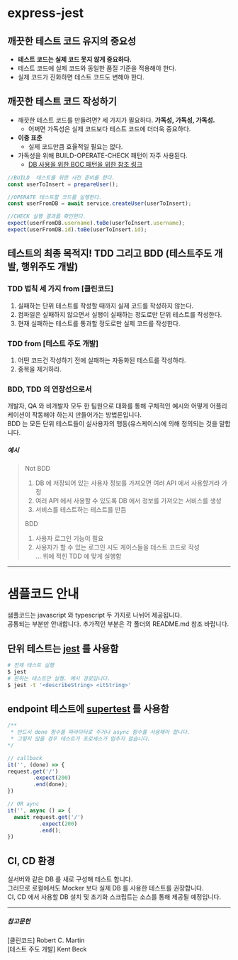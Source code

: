 # express-jest

## 깨끗한 테스트 코드 유지의 중요성
* **테스트 코드는 실제 코드 못지 않게 중요하다.**
* 테스트 코드에 실제 코드와 동일한 품질 기준을 적용해야 한다.  
* 실제 코드가 진화하면 테스트 코드도 변해야 한다.

## 깨끗한 테스트 코드 작성하기
* 깨끗한 테스트 코드를 만들려면? 세 가지가 필요하다. **가독성, 가독성, 가독성.**  
  * 어쩌면 가독성은 실제 코드보다 테스트 코드에 더더욱 중요하다.
* **이중 표준**
  * 실제 코드만큼 효율적일 필요는 없다.
* 가독성을 위해 BUILD-OPERATE-CHECK 패턴이 자주 사용된다.
  * [DB 사용을 위한 BOC 패턴을 위한 참조 링크](https://medium.com/swlh/usual-production-patterns-applied-to-integration-tests-50a941f0b04a)
```javascript
//BUILD  테스트를 위한 사전 준비를 한다.
const userToInsert = prepareUser();

//OPERATE 테스트할 코드를 실행한다.
const userFromDB = await service.createUser(userToInsert);

//CHECK 실행 결과를 확인한다.
expect(userFromDB.username).toBe(userToInsert.username);
expect(userFromDB.id).toBe(userToInsert.id);

```

## 테스트의 최종 목적지! TDD 그리고 BDD (테스트주도 개발, 행위주도 개발)
### TDD 법칙 세 가지 from [클린코드]
1. 실패하는 단위 테스트를 작성할 때까지 실제 코드를 작성하지 않는다.
2. 컴파일은 실패하지 않으면서 실행이 실패하는 정도로만 단위 테스트를 작성한다.
3. 현재 실패하는 테스트를 통과할 정도로만 실제 코드를 작성한다.

### TDD from [테스트 주도 개발]
1. 어떤 코드건 작성하기 전에 실패하는 자동화된 테스트를 작성하라.
2. 중복을 제거하라.
### BDD, TDD 의 연장선으로서
개발자, QA 와 비개발자 모두 한 팀원으로 대화를 통해 구체적인 예시와 어떻게 어플리케이션이 작동해야 하는지 만들어가는 방법론입니다.  
BDD 는 모든 단위 테스트들이 실사용자의 행동(유스케이스)에 의해 정의되는 것을 말합니다.  
##### 예시
> Not BDD
> 1. DB 에 저장되어 있는 사용자 정보를 가져오면 여러 API 에서 사용할거라 가정
> 2. 여러 API 에서 사용할 수 있도록 DB 에서 정보를 가져오는 서비스를 생성
> 3. 서비스를 테스트하는 테스트를 만듬
> 
> BDD
> 1. 사용자 로그인 기능이 필요
> 2. 사용자가 할 수 있는 로그인 시도 케이스들을 테스트 코드로 작성  
> ... 위에 적힌 TDD 에 맞게 실행함

----  
  
  
    
# 샘플코드 안내  

샘플코드는 javascript 와 typescript 두 가지로 나뉘어 제공됩니다.  
공통되는 부분만 안내합니다. 추가적인 부분은 각 폴더의 README.md 참조 바랍니다. 

## 단위 테스트는 [jest](https://jestjs.io/docs/getting-started) 를 사용함 
```bash
# 전체 테스트 실행
$ jest
# 원하는 테스트만 실행. 예시 경로입니다. 
$ jest -t '<describeString> <itString>'
```

## endpoint 테스트에 [supertest](https://github.com/visionmedia/supertest#readme) 를 사용함  
```javascript
/** 
 * 반드시 done 함수를 파라미터로 주거나 async 함수를 사용해아 합니다.
 * 그렇지 않을 경우 테스트가 프로세스가 멈추지 않습니다.
*/ 

// callback
it('', (done) => {
request.get('/')
        .expect(200)
        .end(done);
})

// OR aync
it('', async () => {
  await request.get('/')
          .expect(200)
          .end();
})
```

## CI, CD 환경
실서버와 같은 DB 를 새로 구성해 테스트 합니다.   
그러므로 로컬에서도 Mocker 보다 실제 DB 를 사용한 테스트를 권장합니다.  
CI, CD 에서 사용할 DB 설치 및 초기화 스크립트는 소스를 통해 제공될 예정입니다.

----
##### 참고문헌
[클린코드] Robert C. Martin  
[테스트 주도 개발] Kent Beck
